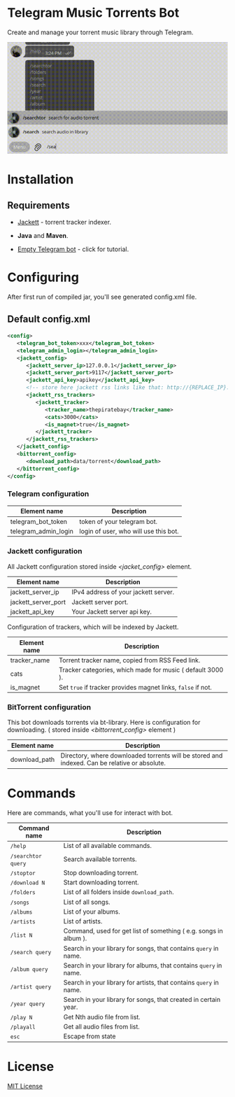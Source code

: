 
# Telegram Music Torrents Bot

Create and manage your torrent music library through Telegram.

![Bot usage screenshot](https://github.com/alterdekim/telegram.music.bot/blob/main/example1.gif?raw=true)

# Installation

## Requirements

* [Jackett](https://github.com/Jackett/Jackett) - torrent tracker indexer.

* **Java** and **Maven**.

* [Empty Telegram bot](https://core.telegram.org/bots/tutorial) - click for tutorial.

# Configuring

After first run of compiled jar, you'll see generated config.xml file.

## Default config.xml

~~~ xml
<config>
   <telegram_bot_token>xxx</telegram_bot_token>
   <telegram_admin_login></telegram_admin_login>
   <jackett_config>
      <jackett_server_ip>127.0.0.1</jackett_server_ip>
      <jackett_server_port>9117</jackett_server_port>
      <jackett_api_key>apikey</jackett_api_key>
      <!-- store here jackett rss links like that: http://{REPLACE_IP}:9117/.../api?apikey=xxx&amp;t=search&amp;cat=3000&amp;q= -->
      <jackett_rss_trackers>
         <jackett_tracker>
            <tracker_name>thepiratebay</tracker_name>
            <cats>3000</cats>
            <is_magnet>true</is_magnet>
         </jackett_tracker>
      </jackett_rss_trackers>
   </jackett_config>
   <bittorrent_config>
      <download_path>data/torrent</download_path>
   </bittorrent_config>
</config>
~~~

### Telegram configuration

Element name  | Description
------------- | -------------
telegram_bot_token  | token of your telegram bot.
telegram_admin_login  | login of user, who will use this bot.

### Jackett configuration

All Jackett configuration stored inside _<jacket_config>_ element.

Element name  | Description
------------- | -------------
jackett_server_ip  | IPv4 address of your jackett server.
jackett_server_port  | Jackett server port.
jackett_api_key  | Your Jackett server api key.

Configuration of trackers, which will be indexed by Jackett.

Element name  | Description
------------- | -------------
tracker_name  | Torrent tracker name, copied from RSS Feed link.
cats  | Tracker categories, which made for music ( default 3000 ).
is_magnet  | Set `true` if tracker provides magnet links, `false` if not.

### BitTorrent configuration

This bot downloads torrents via bt-library. Here is configuration for downloading. ( stored inside _<bittorrent_config>_ element )

Element name  | Description
------------- | -------------
download_path  | Directory, where downloaded torrents will be stored and indexed. Can be relative or absolute.

# Commands

Here are commands, what you'll use for interact with bot.

Command name  | Description
------------- | -------------
`/help`  | List of all available commands.
`/searchtor query` | Search available torrents.
`/stoptor` | Stop downloading torrent.
`/download N` | Start downloading torrent.
`/folders` | List of all folders inside `download_path`.
`/songs` | List of all songs.
`/albums` | List of your albums.
`/artists` | List of artists.
`/list N` | Command, used for get list of something ( e.g. songs in album ).
`/search query` | Search in your library for songs, that contains `query` in name.
`/album query` | Search in your library for albums, that contains `query` in name.
`/artist query` | Search in your library for artists, that contains `query` in name.
`/year query` | Search in your library for songs, that created in certain year.
`/play N` | Get Nth audio file from list.
`/playall` | Get all audio files from list.
`esc` | Escape from state

# License

[MIT License](https://choosealicense.com/licenses/mit/)
